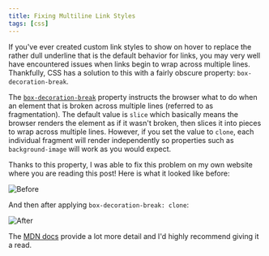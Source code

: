 ```yaml
---
title: Fixing Multiline Link Styles
tags: [css]
---
```


If you've ever created custom link styles to show on hover to replace the rather
dull underline that is the default behavior for links, you may very well have
encountered issues when links begin to wrap across multiple lines. Thankfully,
CSS has a solution to this with a fairly obscure property:
`box-decoration-break`.

The
[`box-decoration-break`](https://developer.mozilla.org/en-US/docs/Web/CSS/box-decoration-break)
property instructs the browser what to do when an element that is broken across
multiple lines (referred to as fragmentation). The default value is `slice`
which basically means the browser renders the element as if it wasn't broken,
then slices it into pieces to wrap across multiple lines. However, if you set
the value to `clone`, each individual fragment will render independently so
properties such as `background-image` will work as you would expect.

Thanks to this property, I was able to fix this problem on my own website where
you are reading this post! Here is what it looked like before:

![Before](https://cdn.mskelton.dev/bytes/20231205191258.png)

And then after applying `box-decoration-break: clone`:

![After](https://cdn.mskelton.dev/bytes/20231205191306.png)

The
[MDN docs](https://developer.mozilla.org/en-US/docs/Web/CSS/box-decoration-break)
provide a lot more detail and I'd highly recommend giving it a read.
